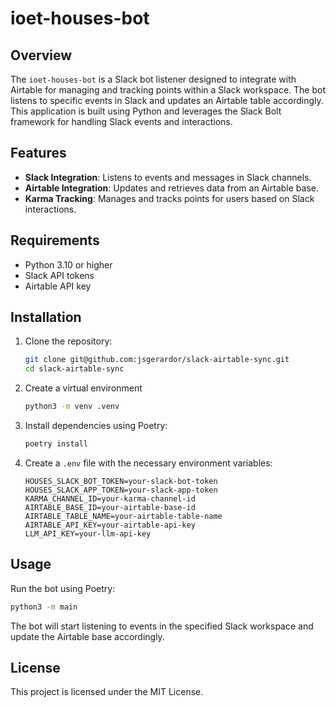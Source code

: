 # ioet-houses-bot

## Overview

The `ioet-houses-bot` is a Slack bot listener designed to integrate with Airtable for managing and tracking points within a Slack workspace. The bot listens to specific events in Slack and updates an Airtable table accordingly. This application is built using Python and leverages the Slack Bolt framework for handling Slack events and interactions.

## Features

- **Slack Integration**: Listens to events and messages in Slack channels.
- **Airtable Integration**: Updates and retrieves data from an Airtable base.
- **Karma Tracking**: Manages and tracks points for users based on Slack interactions.

## Requirements

- Python 3.10 or higher
- Slack API tokens
- Airtable API key

## Installation

1. Clone the repository:
    ```sh
    git clone git@github.com:jsgerardor/slack-airtable-sync.git
    cd slack-airtable-sync
    ```

2. Create a virtual environment
    ```sh
    python3 -m venv .venv
    ```

3. Install dependencies using Poetry:
    ```sh
    poetry install
    ```

4. Create a `.env` file with the necessary environment variables:
    ```env
    HOUSES_SLACK_BOT_TOKEN=your-slack-bot-token
    HOUSES_SLACK_APP_TOKEN=your-slack-app-token
    KARMA_CHANNEL_ID=your-karma-channel-id
    AIRTABLE_BASE_ID=your-airtable-base-id
    AIRTABLE_TABLE_NAME=your-airtable-table-name
    AIRTABLE_API_KEY=your-airtable-api-key
    LLM_API_KEY=your-llm-api-key
    ```

## Usage

Run the bot using Poetry:
```sh
python3 -m main
```

The bot will start listening to events in the specified Slack workspace and update the Airtable base accordingly.

## License

This project is licensed under the MIT License.